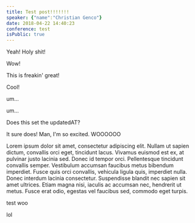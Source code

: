 ```yaml
---
title: Test post!!!!!!!
speaker: {"name":"Christian Genco"}
date: 2018-04-22 14:40:23
conference: test
isPublic: true
---
```


Yeah! Holy shit!

Wow!

This is freakin' great!

Cool!

um...

um...

Does this set the updatedAT?

It sure does! Man, I'm so excited.
WOOOOOO

Lorem ipsum dolor sit amet, consectetur adipiscing elit. Nullam ut sapien dictum, convallis orci eget, tincidunt lacus. Vivamus euismod est ex, at pulvinar justo lacinia sed. Donec id tempor orci. Pellentesque tincidunt convallis semper. Vestibulum accumsan faucibus metus bibendum imperdiet. Fusce quis orci convallis, vehicula ligula quis, imperdiet nulla. Donec interdum lacinia consectetur. Suspendisse blandit nec sapien sit amet ultrices. Etiam magna nisi, iaculis ac accumsan nec, hendrerit ut metus. Fusce erat odio, egestas vel faucibus sed, commodo eget turpis.

test woo

lol
